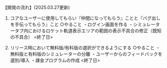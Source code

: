【開発の流れ】(2025.03.27更新)

1. コアなユーザーに使用してもらい『仲間になってもらう』ことと『バグ出しを手伝ってもらう』こと
   ○やること
   ・ログイン画面を作る
   ・シミュレータータブ内におけるロケット軌道表示エリアの範囲の表示不具合の修正（既知の不具合）
   <終了日>
   

2. リリース時において無料版/有料版の選択ができるようにする
   ○やること
   ・無料版と有料版のシミュレーターの分離
   ・ユーザーからのフィードバックを選別/導入
   ・課金プログラムの作成
   <終了日>
